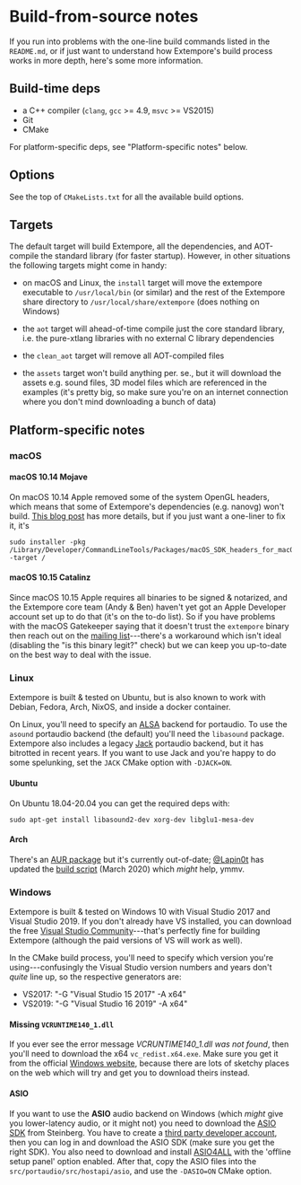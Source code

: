 # Build-from-source notes

If you run into problems with the one-line build commands listed in the
`README.md`, or if just want to understand how Extempore's build process works
in more depth, here's some more information.

## Build-time deps

- a C++ compiler (`clang`, `gcc` >= 4.9, `msvc` >= VS2015)
- Git
- CMake

For platform-specific deps, see "Platform-specific notes" below.

## Options

See the top of `CMakeLists.txt` for all the available build options.

## Targets

The default target will build Extempore, all the dependencies, and AOT-compile
the standard library (for faster startup). However, in other situations the
following targets might come in handy:

- on macOS and Linux, the `install` target will move the extempore executable to
  `/usr/local/bin` (or similar) and the rest of the Extempore share directory to
  `/usr/local/share/extempore` (does nothing on Windows)

- the `aot` target will ahead-of-time compile just the core standard library,
  i.e. the pure-xtlang libraries with no external C library dependencies

- the `clean_aot` target will remove all AOT-compiled files

- the `assets` target won't build anything per. se., but it will download the
  assets e.g. sound files, 3D model files which are referenced in the examples
  (it's pretty big, so make sure you're on an internet connection where you
  don't mind downloading a bunch of data)

## Platform-specific notes

### macOS

#### macOS 10.14 Mojave

On macOS 10.14 Apple removed some of the system OpenGL headers,
which means that some of Extempore's dependencies (e.g. nanovg) won't build.
[This blog
post](https://silvae86.github.io/sysadmin/mac/osx/mojave/beta/libxml2/2018/07/05/fixing-missing-headers-for-homebrew-in-mac-osx-mojave/)
has more details, but if you just want a one-liner to fix it, it's

    sudo installer -pkg /Library/Developer/CommandLineTools/Packages/macOS_SDK_headers_for_macOS_10.14.pkg -target /

#### macOS 10.15 Catalinz

Since macOS 10.15 Apple requires all binaries to be signed & notarized, and the
Extempore core team (Andy & Ben) haven't yet got an Apple Developer account set
up to do that (it's on the to-do list). So if you have problems with the macOS
Gatekeeper saying that it doesn't trust the `extempore` binary then reach out on
the [mailing list](mailto:extemporelang@googlegroups.com)---there's a workaround
which isn't ideal (disabling the "is this binary legit?" check) but we can keep
you up-to-date on the best way to deal with the issue.

### Linux

Extempore is built & tested on Ubuntu, but is also known to work with Debian,
Fedora, Arch, NixOS, and inside a docker container.

On Linux, you'll need to specify an [ALSA](http://www.alsa-project.org/) backend
for portaudio. To use the `asound` portaudio backend (the default) you'll need
the `libasound` package. Extempore also includes a legacy
[Jack](http://www.jackaudio.org/) portaudio backend, but it has bitrotted in
recent years. If you want to use Jack and you're happy to do some spelunking,
set the `JACK` CMake option with `-DJACK=ON`.

#### Ubuntu

On Ubuntu 18.04-20.04 you can get the required deps with:

    sudo apt-get install libasound2-dev xorg-dev libglu1-mesa-dev

#### Arch

There's an [AUR package](https://aur.archlinux.org/packages/extempore-git/) but
it's currently out-of-date; [@Lapin0t](https://github.com/Lapin0t/extempore-aur)
has updated the [build script](https://github.com/Lapin0t/extempore-aur) (March
2020) which _might_ help, ymmv.

### Windows

Extempore is built & tested on Windows 10 with Visual Studio 2017 and Visual
Studio 2019. If you don't already have VS installed, you can download the free
[Visual Studio
Community](https://www.visualstudio.com/en-us/products/visual-studio-community-vs.aspx)---that's
perfectly fine for building Extempore (although the paid versions of VS will
work as well).

In the CMake build process, you'll need to specify which version you're
using---confusingly the Visual Studio version numbers and years don't _quite_ line up, so
the respective generators are:

- VS2017: "-G "Visual Studio 15 2017" -A x64"
- VS2019: "-G "Visual Studio 16 2019" -A x64"

#### Missing `VCRUNTIME140_1.dll`

If you ever see the error message _VCRUNTIME140_1.dll was not found_, then
you'll need to download the x64 `vc_redist.x64.exe`. Make sure you get it from
the official [Windows
website](https://support.microsoft.com/en-au/help/2977003/the-latest-supported-visual-c-downloads),
because there are lots of sketchy places on the web which will try and get you
to download theirs instead.

#### ASIO

If you want to use the **ASIO** audio backend on Windows (which _might_ give you
lower-latency audio, or it might not) you need to download the [ASIO
SDK](http://www.steinberg.net/nc/en/company/developer/sdk_download_portal.html)
from Steinberg. You have to create a [third party developer
account](http://www.steinberg.net/nc/en/company/developer/sdk_download_portal/create_3rd_party_developer_account.html),
then you can log in and download the ASIO SDK (make sure you get the right SDK).
You also need to download and install [ASIO4ALL](http://www.asio4all.com/) with
the 'offline setup panel' option enabled. After that, copy the ASIO files into
the `src/portaudio/src/hostapi/asio`, and use the `-DASIO=ON` CMake option.

